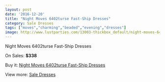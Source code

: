 ```yaml
---
layout: post
date: '2016-12-20'
title: "Night Moves 6402turse Fast-Ship Dresses"
category: Sale Dresses
tags: ["moves","charming","beaded","evening","dresses"]
image: http://www.lustparties.com/13003-thickbox_default/night-moves-6402turse-fast-ship-dresses.jpg
---
```

Night Moves 6402turse Fast-Ship Dresses

On Sales: **$338**
<a href="https://www.lustparties.com/en/sale-dresses/4938-night-moves-6402turse-fast-ship-dresses.html"><amp-img layout="responsive" width="600" height="600" src="//www.lustparties.com/13003-thickbox_default/night-moves-6402turse-fast-ship-dresses.jpg" alt="Night Moves 6402turse Fast-Ship Dresses 0" /></a>
<a href="https://www.lustparties.com/en/sale-dresses/4938-night-moves-6402turse-fast-ship-dresses.html"><amp-img layout="responsive" width="600" height="600" src="//www.lustparties.com/13004-thickbox_default/night-moves-6402turse-fast-ship-dresses.jpg" alt="Night Moves 6402turse Fast-Ship Dresses 1" /></a>

Buy it: [Night Moves 6402turse Fast-Ship Dresses](https://www.lustparties.com/en/sale-dresses/4938-night-moves-6402turse-fast-ship-dresses.html "Night Moves 6402turse Fast-Ship Dresses")

View more: [Sale Dresses](https://www.lustparties.com/en/30-sale-dresses "Sale Dresses")